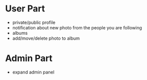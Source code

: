 # User Part

* private/public profile
* notification about new photo from the people you are following
* albums
* add/move/delete photo to album

# Admin Part

* expand admin panel
